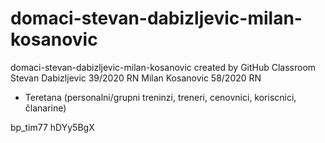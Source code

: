 # domaci-stevan-dabizljevic-milan-kosanovic
domaci-stevan-dabizljevic-milan-kosanovic created by GitHub Classroom
Stevan Dabizljevic 39/2020 RN
Milan Kosanovic 58/2020 RN

* Teretana (personalni/grupni treninzi, treneri, cenovnici, koriscnici, članarine)

bp_tim77	hDYy5BgX																								
